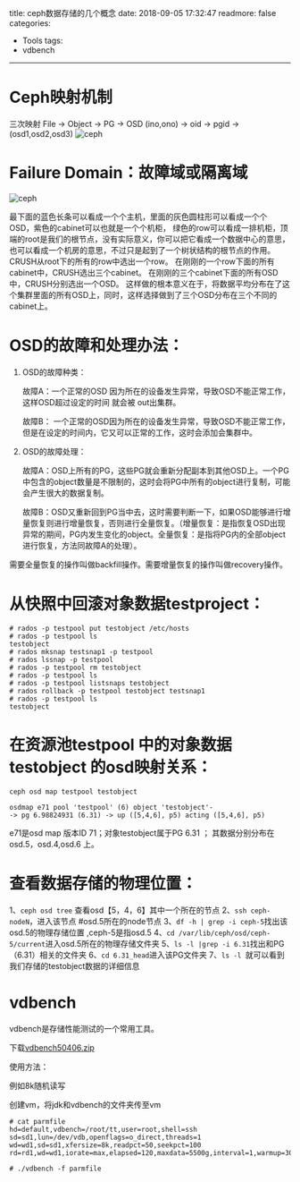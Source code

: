 title: ceph数据存储的几个概念
date: 2018-09-05 17:32:47
readmore: false
categories:
- Tools
tags:
- vdbench


---

# Ceph映射机制
三次映射
File        ->  Object  ->    PG     ->              OSD
(ino,ono)   ->     oid     ->   pgid   ->   (osd1,osd2,osd3)
![ceph](/images/ceph/2.jpg)


# Failure Domain：故障域或隔离域

![ceph](/images/ceph/2.jpg)

最下面的蓝色长条可以看成一个个主机，里面的灰色圆柱形可以看成一个个OSD，紫色的cabinet可以也就是一个个机柜， 绿色的row可以看成一排机柜，顶端的root是我们的根节点，没有实际意义，你可以把它看成一个数据中心的意思，也可以看成一个机房的意思，不过只是起到了一个树状结构的根节点的作用。
CRUSH从root下的所有的row中选出一个row。
在刚刚的一个row下面的所有cabinet中，CRUSH选出三个cabinet。
在刚刚的三个cabinet下面的所有OSD中，CRUSH分别选出一个OSD。
这样做的根本意义在于，将数据平均分布在了这个集群里面的所有OSD上，同时，这样选择做到了三个OSD分布在三个不同的cabinet上。

# OSD的故障和处理办法：

1. OSD的故障种类：

      故障A：一个正常的OSD 因为所在的设备发生异常，导致OSD不能正常工作，这样OSD超过设定的时间 就会被 out出集群。

     故障B： 一个正常的OSD因为所在的设备发生异常，导致OSD不能正常工作，但是在设定的时间内，它又可以正常的工作，这时会添加会集群中。

2. OSD的故障处理：

     故障A：OSD上所有的PG，这些PG就会重新分配副本到其他OSD上。一个PG中包含的object数量是不限制的，这时会将PG中所有的object进行复制，可能会产生很大的数据复制。

     故障B：OSD又重新回到PG当中去，这时需要判断一下，如果OSD能够进行增量恢复则进行增量恢复，否则进行全量恢复。（增量恢复：是指恢复OSD出现异常的期间，PG内发生变化的object。全量恢复：是指将PG内的全部object进行恢复，方法同故障A的处理）。

需要全量恢复的操作叫做backfill操作。需要增量恢复的操作叫做recovery操作。

# 从快照中回滚对象数据testproject：

    # rados -p testpool put testobject /etc/hosts
    # rados -p testpool ls
    testobject
    # rados mksnap testsnap1 -p testpool
    # rados lssnap -p testpool
    # rados -p testpool rm testobject
    # rados -p testpool ls
    # rados -p testpool listsnaps testobject
    # rados rollback -p testpool testobject testsnap1
    # rados -p testpool ls
    testobject

# 在资源池testpool 中的对象数据testobject 的osd映射关系：

    ceph osd map testpool testobject

    osdmap e71 pool 'testpool' (6) object 'testobject'-
    -> pg 6.98824931 (6.31) -> up ([5,4,6], p5) acting ([5,4,6], p5)

e71是osd map 版本ID 71；对象testobject属于PG 6.31 ；
其数据分别分布在osd.5，osd.4,osd.6 上。

# 查看数据存储的物理位置：

1、`ceph osd tree` 查看osd【5，4，6】其中一个所在的节点
2、`ssh ceph-nodeN`，进入该节点     #osd.5所在的node节点
3、`df -h | grep -i ceph-5`找出该osd.5的物理存储位置 ,ceph-5是指osd.5
4、`cd /var/lib/ceph/osd/ceph-5/current`进入osd.5所在的物理存储文件夹
5、`ls -l |grep -i 6.31`找出和PG（6.31）相关的文件夹
6、`cd 6.31_head`进入该PG文件夹
7、`ls -l `就可以看到我们存储的testobject数据的详细信息

# vdbench
vdbench是存储性能测试的一个常用工具。

下载[vdbench50406.zip](/files/ceph/vdbench50406.zip)

使用方法：

例如8k随机读写

创建vm，将jdk和vdbench的文件夹传至vm

    # cat parmfile
    hd=default,vdbench=/root/tt,user=root,shell=ssh
    sd=sd1,lun=/dev/vdb,openflags=o_direct,threads=1
    wd=wd1,sd=sd1,xfersize=8k,readpct=50,seekpct=100
    rd=rd1,wd=wd1,iorate=max,elapsed=120,maxdata=5500g,interval=1,warmup=30

    # ./vdbench -f parmfile

